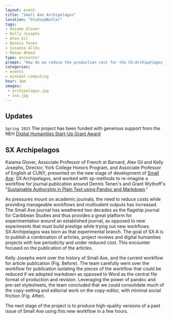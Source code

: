 ```yaml
---
layout: event
title: "Small Axe Archipelagos"
location: "Studio@Butler"
tags:
- Kaiama Glover
- Kelly Josephs
- Alex Gil
- Dennis Tenen
- Susanna Allés
- Manan Ahmed
type: encounter
prompt: "How do we reduce the production cost for the SX:Archipelagos journal while preserving the quality of Small Axe, and produce a repository copy, a print-on-demand copy and a web version of the journal?"
categories:
- events
- minimal-computing
hour: 3pm
images:
 - archipelagos.jpg
 - sxa.jpg
---
```


## Updates

`Spring 2015` The project has been funded with generous support from
the NEH [Digital Humanities Start-Up Grant
Award](http://www.neh.gov/divisions/odh/grant-news/announcing-17-digital-humanities-start-grant-awards-march-2015)

## SX Archipelagos

Kaiama Glover, Associate Professor of French at Barnard, Alex Gil and Kelly
Josephs, Director, York College Honors Program, and Associate Professor of
English at CUNY, presented on the new stage of development of [Small
Axe](http://smallaxe.net/): SX:Archipelagos, and worked with xp-methods to
re-imagine a workflow for journal publication around Dennis Tenen's and Grant
Wythoff's "[Sustainable Authorship in Plain Text using Pandoc and
Markdown](http://programminghistorian.org/lessons/sustainable-authorship-in-plain-text-using-pandoc-and-markdown)." 

As pressures mount on academic journals, the need to reduce costs while
providing manageable workflows and multivalent outputs has increased. The Small
Axe journal has weathered two decades as the flagship journal for Caribbean
Studies and thus provides a great platform for experimentation around an
established journal, as opposed to new experiments that must build prestige
while trying out new workflows. SX:Archipelagos was born as that experimental
branch. The goal of SX:A is to publish a combination of articles, project
reviews and digital humanities projects with low periodicity and under reduced
cost. This encounter focused on the publication of the articles. 

Kelly Josephs went over the history of Small Axe, and the current workflow for
article publication (Fig. Before). The team carefully went over the workflow
for publication isolating the pieces of the workflow that could be reduced if
we adopted markdown as opposed to Word as the central file format of production
and revision. Leveraging the power of pandoc and pre-set stylesheets, the team
concluded that we could consolidate much of the copy-setting and editorial work
on the copy-editor, with minimal social friction (Fig. After).

The next stage of the project is to produce high-quality versions of a past
issue of Small Axe using this new workflow in a few hours.
